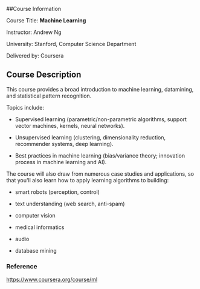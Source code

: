 ##Course Information

Course Title: **Machine Learning**

Instructor: Andrew Ng

University: Stanford, Computer Science Department

Delivered by: Coursera


## Course Description

This course provides a broad introduction to machine learning, datamining, and statistical pattern recognition. 

Topics include: 

* Supervised learning (parametric/non-parametric algorithms, support vector machines, kernels, neural networks). 

* Unsupervised learning (clustering, dimensionality reduction, recommender systems, deep learning). 

* Best practices in machine learning (bias/variance theory; innovation process in machine learning and AI). 

The course will also draw from numerous case studies and applications, so that you'll also learn how to apply learning algorithms to building:

* smart robots (perception, control)

* text understanding (web search, anti-spam)

* computer vision

* medical informatics

* audio

* database mining



### Reference 

https://www.coursera.org/course/ml